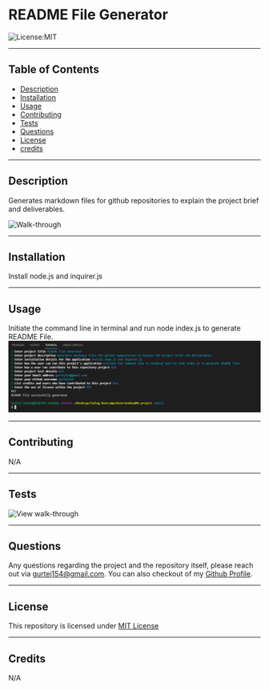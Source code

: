 # README File Generator

![License:MIT](https://img.shields.io/badge/MIT-License-yellowgreen)

---

## Table of Contents

- [Description](#description)
- [Installation](#installation)
- [Usage](#usage)
- [Contributing](#contributing)
- [Tests](#tests)
- [Questions](#questions)
- [License](#license)
- [credits](#credits)

---

## Description

Generates markdown files for github repositories to explain the project brief and deliverables.

![Walk-through](/Walkthrough.gif)

---

## Installation

Install node.js and inquirer.js

---

## Usage

Initiate the command line in terminal and run node index.js to generate README File.
![Terminal](/Terminal.png)

---

## Contributing

N/A

---

## Tests

![View walk-through](https://drive.google.com/file/d/1L5k8N-2Cif_HyAoERmg2Yt4xlKO-nlQi/view?usp=sharing)

---

## Questions

Any questions regarding the project and the repository itself, please reach out via gurtej154@gmail.com. You can also checkout of my [Github Profile](https://github.com/gurtej154).

---

## License

This repository is licensed under [MIT License](LICENSE)

---

## Credits

N/A
